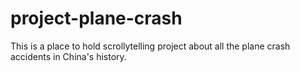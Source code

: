 # project-plane-crash
 This is a place to hold scrollytelling project about all the plane crash accidents in China's history.
